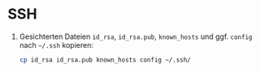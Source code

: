 # SSH

1.	Gesichterten Dateien `id_rsa`, `id_rsa.pub`, `known_hosts` und ggf. `config` nach `~/.ssh` kopieren:

	```sh
	cp id_rsa id_rsa.pub known_hosts config ~/.ssh/
	```
